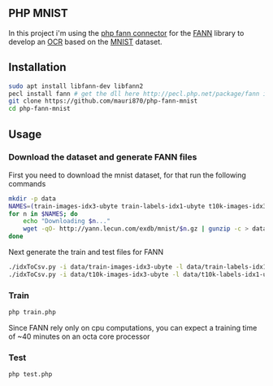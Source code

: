 ## PHP MNIST

In this project i'm using the [php fann connector](https://github.com/bukka/php-fann) for the [FANN](http://leenissen.dk/fann/wp/) library
to develop an [OCR](https://en.wikipedia.org/wiki/Optical_character_recognition) based on the [MNIST](http://yann.lecun.com/exdb/mnist/) dataset.

## Installation
```bash
sudo apt install libfann-dev libfann2
pecl install fann # get the dll here http://pecl.php.net/package/fann if you are using windows
git clone https://github.com/mauri870/php-fann-mnist
cd php-fann-mnist
```

## Usage

### Download the dataset and generate FANN files

First you need to download the mnist dataset, for that run the following commands
```bash
mkdir -p data
NAMES=(train-images-idx3-ubyte train-labels-idx1-ubyte t10k-images-idx3-ubyte t10k-labels-idx1-ubyte)
for n in $NAMES; do
    echo "Downloading $n..."
    wget -qO- http://yann.lecun.com/exdb/mnist/$n.gz | gunzip -c > data/$n
done
```

Next generate the train and test files for FANN
```bash
./idxToCsv.py -i data/train-images-idx3-ubyte -l data/train-labels-idx1-ubyte -o train.fann -f FANN
./idxToCsv.py -i data/t10k-images-idx3-ubyte -l data/t10k-labels-idx1-ubyte -o test.fann -f FANN_SPLIT
```

### Train
```bash
php train.php
```
Since FANN rely only on cpu computations, you can expect a training time of ~40 minutes on an octa core processor

### Test
```bash
php test.php
```
